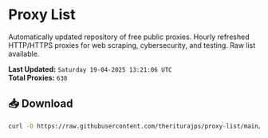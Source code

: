 # Proxy List

Automatically updated repository of free public proxies. Hourly refreshed HTTP/HTTPS proxies for web scraping, cybersecurity, and testing. Raw list available.

**Last Updated:** `Saturday 19-04-2025 13:21:06 UTC`  
**Total Proxies:** `638`

## 📥 Download
```bash
curl -O https://raw.githubusercontent.com/theriturajps/proxy-list/main/proxies.txt
